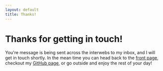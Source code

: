```yaml
---
layout: default
title: Thanks!
---
```

<h1 class="pageTitle">Thanks for getting in touch!</h1>

<p class="intro">You're message is being sent across the interwebs to my inbox, and I will get in touch shortly. In the mean time you can head back to the <a href="{{ site.url }}">front page</a>, checkout my <a href="https://github.com/lokenx">GitHub page</a>, or go outside and enjoy the rest of your day!</p>
